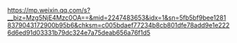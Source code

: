 https://mp.weixin.qq.com/s?__biz=Mzg5NjE4Mzc0OA==&mid=2247483653&idx=1&sn=5fb5bf9bee12818379043172900b95b6&chksm=c005bdaef77234b8cb801dfe78add9e1e2226d6ed91d03331b79dc324e7a75deab656a76f1d5